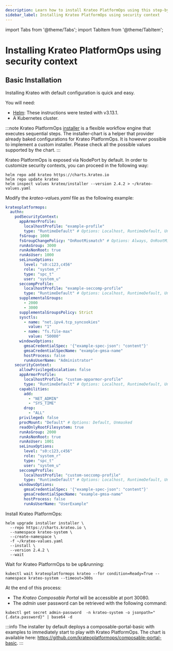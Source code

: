 ```yaml
---
description: Learn how to install Krateo PlatformOps using this step-by-step guide
sidebar_label: Installing Krateo PlatformOps using security context
---
```


import Tabs from '@theme/Tabs';
import TabItem from '@theme/TabItem';

# Installing Krateo PlatformOps using security context

## Basic Installation

Installing Krateo with default configuration is quick and easy.

You will need:

* [Helm](https://helm.sh/docs/): These instructions were tested with v3.13.1.
* A Kubernetes cluster.

:::note
Krateo PlatformOps [installer](https://github.com/krateoplatformops/installer-chart) is a flexible workflow engine that executes sequential steps. The installer-chart is a helper that provider already baked configurations for Krateo PlatformOps. It is however possible to implement a custom installer. Please check all the possible values supported by the chart.
:::

<Tabs groupId="kubernetes-version">
<TabItem value="securitycontext" label="securitycontext">

Krateo PlatformOps is exposed via NodePort by default. In order to customize security contexts, you can proceed in the following way:

```shell
helm repo add krateo https://charts.krateo.io
helm repo update krateo
helm inspect values krateo/installer --version 2.4.2 > ~/krateo-values.yaml
```

Modify the *krateo-values.yaml* file as the following example:

```yaml
krateoplatformops:
  authn:
    podSecurityContext:
      appArmorProfile:
        localhostProfile: "example-profile"
        type: "RuntimeDefault" # Options: Localhost, RuntimeDefault, Unconfined
      fsGroup: 1000
      fsGroupChangePolicy: "OnRootMismatch" # Options: Always, OnRootMismatch
      runAsGroup: 3000
      runAsNonRoot: true
      runAsUser: 1000
      seLinuxOptions:
        level: "s0:c123,c456"
        role: "system_r"
        type: "spc_t"
        user: "system_u"
      seccompProfile:
        localhostProfile: "example-seccomp-profile"
        type: "RuntimeDefault" # Options: Localhost, RuntimeDefault, Unconfined
      supplementalGroups:
        - 2000
        - 3000
      supplementalGroupsPolicy: Strict
      sysctls:
        - name: "net.ipv4.tcp_syncookies"
          value: "1"
        - name: "fs.file-max"
          value: "50000"
      windowsOptions:
        gmsaCredentialSpec: '{"example-spec-json": "content"}'
        gmsaCredentialSpecName: "example-gmsa-name"
        hostProcess: false
        runAsUserName: "Administrator"
    securityContext:
      allowPrivilegeEscalation: false
      appArmorProfile:
        localhostProfile: "custom-apparmor-profile"
        type: "RuntimeDefault" # Options: Localhost, RuntimeDefault, Unconfined
      capabilities:
        add:
          - "NET_ADMIN"
          - "SYS_TIME"
        drop:
          - "ALL"
      privileged: false
      procMount: "Default" # Options: Default, Unmasked
      readOnlyRootFilesystem: true
      runAsGroup: 2000
      runAsNonRoot: true
      runAsUser: 1001
      seLinuxOptions:
        level: "s0:c123,c456"
        role: "system_r"
        type: "spc_t"
        user: "system_u"
      seccompProfile:
        localhostProfile: "custom-seccomp-profile"
        type: "RuntimeDefault" # Options: Localhost, RuntimeDefault, Unconfined
      windowsOptions:
        gmsaCredentialSpec: '{"example-spec-json": "content"}'
        gmsaCredentialSpecName: "example-gmsa-name"
        hostProcess: false
        runAsUserName: "UserExample"
```

Install Krateo PlatformOps:

```shell
helm upgrade installer installer \
  --repo https://charts.krateo.io \
  --namespace krateo-system \
  --create-namespace \
  -f ~/krateo-values.yaml
  --install \
  --version 2.4.2 \
  --wait
```

Wait for Krateo PlatformOps to be up&running:
```shell
kubectl wait krateoplatformops krateo --for condition=Ready=True --namespace krateo-system --timeout=300s
```

At the end of this process:

* The *Krateo Composable Portal* will be accessible at port 30080.
* The *admin* user password can be retrieved with the following command:
```shell
kubectl get secret admin-password  -n krateo-system -o jsonpath="{.data.password}" | base64 -d
```

</TabItem>
</Tabs>

:::info
The installer by default deploys a composable-portal-basic with examples to immediately start to play with Krateo PlatformOps. The chart is available here: https://github.com/krateoplatformops/composable-portal-basic.
:::
